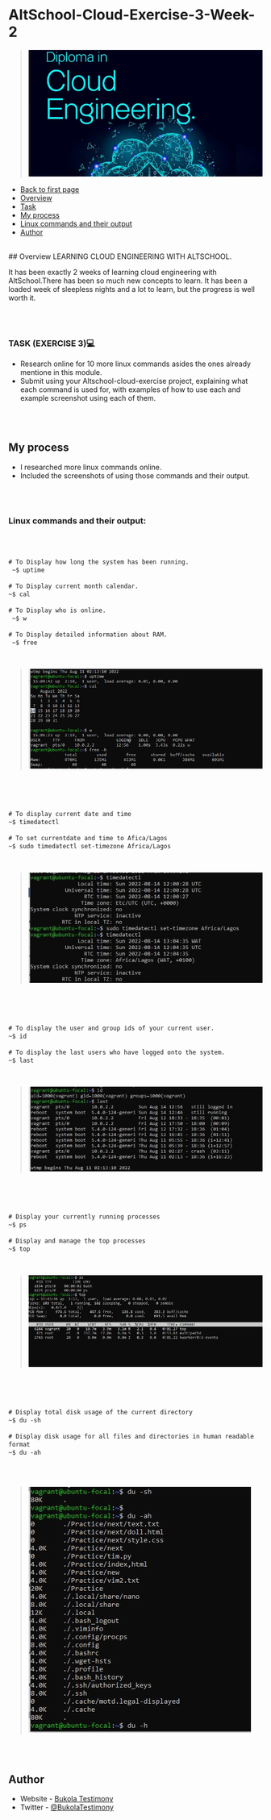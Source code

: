   # AltSchool-Cloud-Exercise-3-Week-2

> ![AltSchool Cloud Exercices](../cloud3.JPG) 

- [Back to first page](../README.md)
- [Overview](#overview) 
- [Task](#task-exercise-3💻) 
- [My process](#my-process)
- [Linux commands and their output](#linux-commands-and-their-output)
- [Author](#author)


<br>
## Overview
LEARNING CLOUD ENGINEERING WITH ALTSCHOOL.
<p>
It has been exactly 2 weeks of learning cloud engineering with AltSchool.There has been so much new concepts to learn. It has been a loaded week of sleepless nights and a lot to learn, but the progress is well worth it.  
</p>

<br>
<br>


### TASK (EXERCISE 3)💻

- Research online for 10 more linux commands asides the ones already mentione in this module. 
- Submit using your Altschool-cloud-exercise project, explaining what each command is used for, with examples of how to use each and example screenshot using each of them.

<br>
<br>


## My process
- I researched more linux commands online.
- Included the screenshots of using those commands and their output.

<br>
<br>


###  Linux commands and their output:

<br>

```console

# To Display how long the system has been running.
 ~$ uptime  

# To Display current month calendar.
~$ cal

# To Display who is online.
 ~$ w 
 
# To Display detailed information about RAM.
 ~$ free

```
<br>

> ![AltSchool Cloud Exercices](../Exercise-3/images/uptime-calendar-w.JPG)


<br>
<br>


```console

# To display current date and time
~$ timedatectl  

# To set currentdate and time to Afica/Lagos
~$ sudo timedatectl set-timezone Africa/Lagos 

```
<br>

> ![AltSchool Cloud Exercices](../Exercise-3/images/Date-time.JPG)

<br>
<br>


```console

# To display the user and group ids of your current user.
~$ id 

# To display the last users who have logged onto the system.
~$ last    
```

<br>

> ![AltSchool Cloud Exercices](../Exercise-3/images/id-last-who.JPG)
<br>
<br>



```console

# Display your currently running processes
~$ ps

# Display and manage the top processes
~$ top  
```
<br>

> ![AltSchool Cloud Exercices](../Exercise-3/images/ps-top.JPG)
<br>
<br>



```console

# Display total disk usage of the current directory
~$ du -sh

# Display disk usage for all files and directories in human readable format
~$ du -ah
 
```

<br>

> ![AltSchool Cloud Exercices](../Exercise-3/images/du-ah-sh.JPG)
<br>
<br>




## Author

- Website - [Bukola Testimony](https://bukola-testimony.github.io/My-Portfolio-website/)
- Twitter - [@BukolaTestimony](https://twitter.com/BukolaTestimony)
